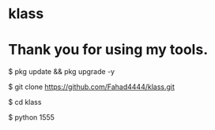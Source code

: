 # klass
#  Thank you for using my tools.


$ pkg update && pkg upgrade -y


$ git clone https://github.com/Fahad4444/klass.git

$ cd klass

$ python 1555

